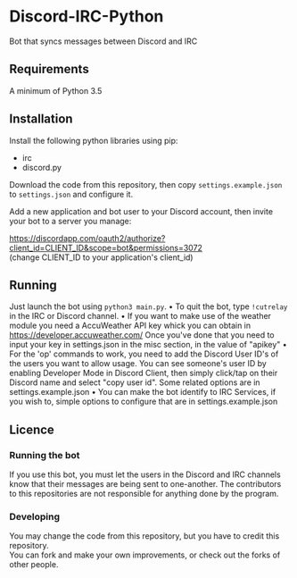 # Discord-IRC-Python
Bot that syncs messages between Discord and IRC

## Requirements
A minimum of Python 3.5

## Installation
Install the following python libraries using pip:

- irc
- discord.py

Download the code from this repository, then copy `settings.example.json` to `settings.json` and configure it.

Add a new application and bot user to your Discord account, then invite your bot to a server you manage:

https://discordapp.com/oauth2/authorize?client_id=CLIENT_ID&scope=bot&permissions=3072  
(change CLIENT_ID to your application's client_id)

## Running
Just launch the bot using `python3 main.py`.
• To quit the bot, type `!cutrelay` in the IRC or Discord channel.
• If you want to make use of the weather module you need a AccuWeather API key whick you can obtain in https://developer.accuweather.com/  Once you've done that you need to input your key in settings.json in the misc section, in the value of "apikey"
• For the 'op' commands to work, you need to add the Discord User ID's of the users you want to allow usage. You can see someone's user ID by enabling Developer Mode in Discord Client, then simply click/tap on their Discord name and select "copy user id". Some related options are in settings.example.json
• You can make the bot identify to IRC Services, if you wish to, simple options to configure that are in settings.example.json

## Licence

### Running the bot
If you use this bot, you must let the users in the Discord and IRC channels know that their messages are being sent to one-another. The contributors to this repositories are not responsible for anything done by the program.

### Developing
You may change the code from this repository, but you have to credit this repository.  
You can fork and make your own improvements, or check out the forks of other people.
